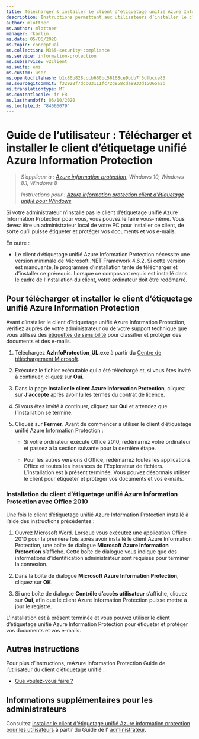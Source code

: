 ```yaml
---
title: Télécharger & installer le client d’étiquetage unifié Azure Information Protection
description: Instructions permettant aux utilisateurs d’installer le client d’étiquetage unifié Azure Information Protection pour Windows, afin que vous puissiez classer et protéger vos documents et e-mails.
author: mlottner
ms.author: mlottner
manager: rkarlin
ms.date: 05/06/2020
ms.topic: conceptual
ms.collection: M365-security-compliance
ms.service: information-protection
ms.subservice: v2client
ms.suite: ems
ms.custom: user
ms.openlocfilehash: b1c86b828cccb660bc56168ce9bbb7f5dfbcce83
ms.sourcegitcommit: f32928f7dcc03111fc72d958cda9933d15065a2b
ms.translationtype: MT
ms.contentlocale: fr-FR
ms.lasthandoff: 06/10/2020
ms.locfileid: "84666079"
---
```

# <a name="user-guide-download-and-install-the-azure-information-protection-unified-labeling-client"></a>Guide de l’utilisateur : Télécharger et installer le client d’étiquetage unifié Azure Information Protection

>*S’applique à : [Azure information protection](https://azure.microsoft.com/pricing/details/information-protection), Windows 10, Windows 8.1, Windows 8*
>
> *Instructions pour : [Azure information protection client d’étiquetage unifié pour Windows](../faqs.md#whats-the-difference-between-the-azure-information-protection-client-and-the-azure-information-protection-unified-labeling-client)*

Si votre administrateur n’installe pas le client d’étiquetage unifié Azure Information Protection pour vous, vous pouvez le faire vous-même. Vous devez être un administrateur local de votre PC pour installer ce client, de sorte qu’il puisse étiqueter et protéger vos documents et vos e-mails.

En outre :

- Le client d’étiquetage unifié Azure Information Protection nécessite une version minimale de Microsoft .NET Framework 4.6.2. Si cette version est manquante, le programme d’installation tente de télécharger et d’installer ce prérequis. Lorsque ce composant requis est installé dans le cadre de l’installation du client, votre ordinateur doit être redémarré.


## <a name="to-download-and-install-the-azure-information-protection-unified-labeling-client"></a>Pour télécharger et installer le client d’étiquetage unifié Azure Information Protection

Avant d’installer le client d’étiquetage unifié Azure Information Protection, vérifiez auprès de votre administrateur ou de votre support technique que vous utilisez des [étiquettes de sensibilité](https://docs.microsoft.com/microsoft-365/compliance/sensitivity-labels) pour classifier et protéger des documents et des e-mails.

1. Téléchargez **AzInfoProtection_UL.exe** à partir du [Centre de téléchargement Microsoft](https://www.microsoft.com/download/details.aspx?id=53018).

2. Exécutez le fichier exécutable qui a été téléchargé et, si vous êtes invité à continuer, cliquez sur **Oui**.

3. Dans la page **Installer le client Azure Information Protection**, cliquez sur **J’accepte** après avoir lu les termes du contrat de licence.

4. Si vous êtes invité à continuer, cliquez sur **Oui** et attendez que l’installation se termine.

6. Cliquez sur **Fermer**. Avant de commencer à utiliser le client d’étiquetage unifié Azure Information Protection :

    - Si votre ordinateur exécute Office 2010, redémarrez votre ordinateur et passez à la section suivante pour la dernière étape.    
        
    - Pour les autres versions d’Office, redémarrez toutes les applications Office et toutes les instances de l’Explorateur de fichiers. L’installation est à présent terminée. Vous pouvez désormais utiliser le client pour étiqueter et protéger vos documents et vos e-mails.

### <a name="installing-the-azure-information-protection-unified-labeling-client-with-office-2010"></a>Installation du client d’étiquetage unifié Azure Information Protection avec Office 2010

Une fois le client d’étiquetage unifié Azure Information Protection installé à l’aide des instructions précédentes :

1. Ouvrez Microsoft Word. Lorsque vous exécutez une application Office 2010 pour la première fois après avoir installé le client Azure Information Protection, une boîte de dialogue **Microsoft Azure Information Protection** s’affiche. Cette boîte de dialogue vous indique que des informations d’identification administrateur sont requises pour terminer la connexion.

2. Dans la boîte de dialogue **Microsoft Azure Information Protection**, cliquez sur **OK**.

3. Si une boîte de dialogue **Contrôle d’accès utilisateur** s’affiche, cliquez sur **Oui**, afin que le client Azure Information Protection puisse mettre à jour le registre.

L’installation est à présent terminée et vous pouvez utiliser le client d’étiquetage unifié Azure Information Protection pour étiqueter et protéger vos documents et vos e-mails.

## <a name="other-instructions"></a>Autres instructions    
Pour plus d’instructions, reAzure Information Protection Guide de l’utilisateur du client d’étiquetage unifié :

- [Que voulez-vous faire ?](clientv2-user-guide.md#what-do-you-want-to-do)

## <a name="additional-information-for-administrators"></a>Informations supplémentaires pour les administrateurs    
Consultez [installer le client d’étiquetage unifié Azure information protection pour les utilisateurs](clientv2-admin-guide-install.md) à partir du Guide de l' [administrateur](clientv2-admin-guide.md).

